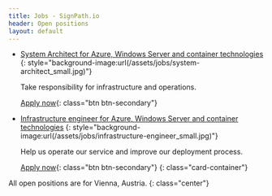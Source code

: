```yaml
---
title: Jobs - SignPath.io
header: Open positions
layout: default
---
```


* [System Architect for Azure, Windows Server and container technologies](system-architect)
  {: style="background-image:url(/assets/jobs/system-architect_small.jpg)"}

  Take responsibility for infrastructure and operations.

  [Apply now](system-architect){: class="btn btn-secondary"}
* [Infrastructure engineer for Azure, Windows Server and container technologies](infrastructure-engineer)
  {: style="background-image:url(/assets/jobs/infrastructure-engineer_small.jpg)"}

  Help us operate our service and improve our deployment process.

  [Apply now](infrastructure-engineer){: class="btn btn-secondary"}
{: class="card-container"}

All open positions are for Vienna, Austria.
{: class="center"}
